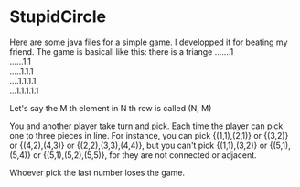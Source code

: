 # StupidCircle

Here are some java files for a simple game. I developped it for beating my friend.
The game is basicall like this: there is a triange
.......1<br>
......1.1<br>
.....1.1.1<br>
....1.1.1.1<br>
...1.1.1.1.1<br>

Let's say the M th element in N th row is called (N, M)

You and another player take turn and pick. Each time the player can pick one to three pieces in line. 
For instance, you can pick {(1,1),(2,1)} or {(3,2)} or {(4,2),(4,3)} or {(2,2),(3,3),(4,4)}, 
but you can't pick {(1,1),(3,2)} or {(5,1),(5,4)} or {(5,1),(5,2),(5,5)}, for they are not connected or adjacent.

Whoever pick the last number loses the game.
